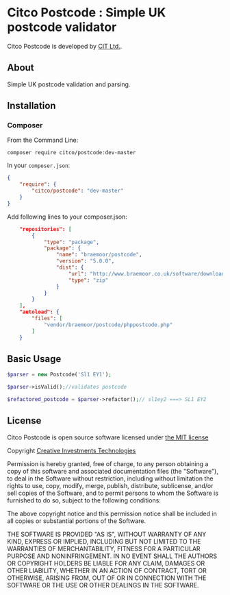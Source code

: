 # Citco Postcode : Simple UK postcode validator

Citco Postcode is developed by [CIT Ltd.](http://cit.limited).

## About

Simple UK postcode validation and parsing.

## Installation

### Composer

From the Command Line:

```
composer require citco/postcode:dev-master
```

In your `composer.json`:

``` json
{
    "require": {
        "citco/postcode": "dev-master"
    }
}
```

Add following lines to your composer.json:

```json
    "repositories": [
		{
			"type": "package",
			"package": {
				"name": "braemoor/postcode",
				"version": "5.0.0",
				"dist": {
					"url": "http://www.braemoor.co.uk/software/downloads/postcode.zip",
					"type": "zip"
				}
			}
		}
	],
	"autoload": {
		"files": [
			"vendor/braemoor/postcode/phppostcode.php"
		]
	}
```

## Basic Usage

```php
$parser = new Postcode('Sl1 EY1');

$parser->isValid();//validates postcode

$refactored_postcode = $parser->refactor();// sl1ey2 ===> SL1 EY2
```

## License

Citco Postcode is open source software licensed under [the MIT license](http://opensource.org/licenses/MIT)

Copyright [Creative Investments Technologies](http://creativeinvestments.co.uk)

Permission is hereby granted, free of charge, to any person obtaining a copy of this software and associated documentation files (the "Software"), to deal in the Software without restriction, including without limitation the rights to use, copy, modify, merge, publish, distribute, sublicense, and/or sell copies of the Software, and to permit persons to whom the Software is furnished to do so, subject to the following conditions:

The above copyright notice and this permission notice shall be included in all copies or substantial portions of the Software.

THE SOFTWARE IS PROVIDED "AS IS", WITHOUT WARRANTY OF ANY KIND, EXPRESS OR IMPLIED, INCLUDING BUT NOT LIMITED TO THE WARRANTIES OF MERCHANTABILITY, FITNESS FOR A PARTICULAR PURPOSE AND NONINFRINGEMENT. IN NO EVENT SHALL THE AUTHORS OR COPYRIGHT HOLDERS BE LIABLE FOR ANY CLAIM, DAMAGES OR OTHER LIABILITY, WHETHER IN AN ACTION OF CONTRACT, TORT OR OTHERWISE, ARISING FROM, OUT OF OR IN CONNECTION WITH THE SOFTWARE OR THE USE OR OTHER DEALINGS IN THE SOFTWARE.


